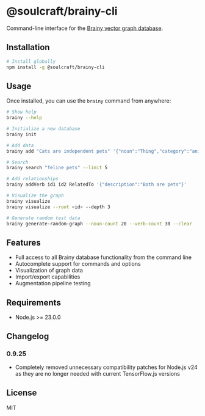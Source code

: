 # @soulcraft/brainy-cli

Command-line interface for the [Brainy vector graph database](https://github.com/soulcraft-research/brainy).

## Installation

```bash
# Install globally
npm install -g @soulcraft/brainy-cli
```

## Usage

Once installed, you can use the `brainy` command from anywhere:

```bash
# Show help
brainy --help

# Initialize a new database
brainy init

# Add data
brainy add "Cats are independent pets" '{"noun":"Thing","category":"animal"}'

# Search
brainy search "feline pets" --limit 5

# Add relationships
brainy addVerb id1 id2 RelatedTo '{"description":"Both are pets"}'

# Visualize the graph
brainy visualize
brainy visualize --root <id> --depth 3

# Generate random test data
brainy generate-random-graph --noun-count 20 --verb-count 30 --clear
```

## Features

- Full access to all Brainy database functionality from the command line
- Autocomplete support for commands and options
- Visualization of graph data
- Import/export capabilities
- Augmentation pipeline testing

## Requirements

- Node.js >= 23.0.0

## Changelog

### 0.9.25
- Completely removed unnecessary compatibility patches for Node.js v24 as they are no longer needed with current TensorFlow.js versions

## License

MIT
